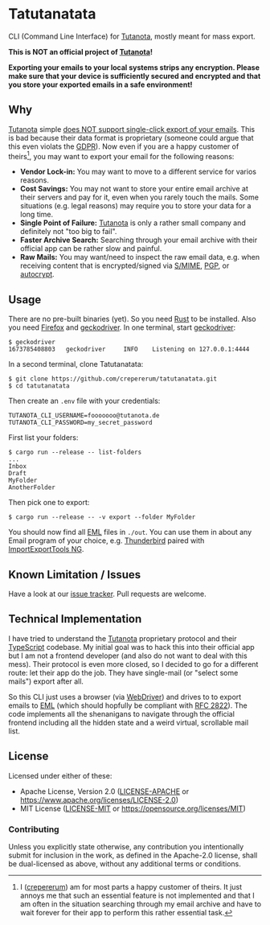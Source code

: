 # Tatutanatata

CLI (Command Line Interface) for [Tutanota], mostly meant for mass export.

**This is NOT an official project of [Tutanota]!**

**Exporting your emails to your local systems strips any encryption. Please make sure that your device is sufficiently secured and encrypted and that you store your exported emails in a safe environment!**


## Why
[Tutanota] simple [does NOT support single-click export of your emails](issue1292). This is bad because their data
format is proprietary (someone could argue that this even violats the [GDPR]). Now even if you are a happy customer of
theirs[^me_as_a_customer], you may want to export your email for the following reasons:

- **Vendor Lock-in:** You may want to move to a different service for varios reasons.
- **Cost Savings:** You may not want to store your entire email archive at their servers and pay for it, even when you
  rarely touch the mails. Some situations (e.g. legal reasons) may require you to store your data for a long time.
- **Single Point of Failure:** [Tutanota] is only a rather small company and definitely not "too big to fail".
- **Faster Archive Search:** Searching through your email archive with their official app can be rather slow and
  painful.
- **Raw Mails:** You may want/need to inspect the raw email data, e.g. when receiving content that is encrypted/signed
  via [S/MIME], [PGP], or [autocrypt].


## Usage
There are no pre-built binaries (yet). So you need [Rust] to be installed. Also you need [Firefox] and [geckodriver]. In
one terminal, start [geckodriver]:

```console
$ geckodriver
1673785408803   geckodriver     INFO    Listening on 127.0.0.1:4444
```

In a second terminal, clone Tatutanatata:

```console
$ git clone https://github.com/crepererum/tatutanatata.git
$ cd tatutanatata
```

Then create an `.env` file with your credentials:

```text
TUTANOTA_CLI_USERNAME=fooooooo@tutanota.de
TUTANOTA_CLI_PASSWORD=my_secret_password
```

First list your folders:

```console
$ cargo run --release -- list-folders
...
Inbox
Draft
MyFolder
AnotherFolder
```

Then pick one to export:

```console
$ cargo run --release -- -v export --folder MyFolder
```

You should now find all [EML] files in `./out`. You can use them in about any Email program of your choice, e.g.
[Thunderbird] paired with [ImportExportTools NG].


## Known Limitation / Issues
Have a look at our [issue tracker]. Pull requests are welcome.


## Technical Implementation
I have tried to understand the [Tutanota] proprietary protocol and their [TypeScript] codebase. My initial goal was to
hack this into their official app but I am not a frontend developer (and also do not want to deal with this mess). Their
protocol is even more closed, so I decided to go for a different route: let their app do the job. They have single-mail
(or "select some mails") export after all.

So this CLI just uses a browser (via [WebDriver]) and drives to to export emails to [EML] (which should hopfully be
compliant with [RFC 2822]). The code implements all the shenanigans to navigate through the official frontend including
all the hidden state and a weird virtual, scrollable mail list.


## License

Licensed under either of these:

 * Apache License, Version 2.0 ([LICENSE-APACHE](LICENSE-APACHE) or <https://www.apache.org/licenses/LICENSE-2.0>)
 * MIT License ([LICENSE-MIT](LICENSE-MIT) or <https://opensource.org/licenses/MIT>)

### Contributing

Unless you explicitly state otherwise, any contribution you intentionally submit for inclusion in the work, as defined
in the Apache-2.0 license, shall be dual-licensed as above, without any additional terms or conditions.


[^me_as_a_customer]: I ([crepererum]) am for most parts a happy customer of theirs. It just annoys me that such an
    essential feature is not implemented and that I am often in the situation searching through my email archive and
    have to wait forever for their app to perform this rather essential task.


[autocrypt]: https://autocrypt.org/
[crepererum]: https://crepererum.net/
[EML]: https://docs.fileformat.com/email/eml/
[Firefox]: https://www.mozilla.org/en-US/firefox/
[GDPR]: https://en.wikipedia.org/wiki/General_Data_Protection_Regulation
[geckodriver]: https://github.com/mozilla/geckodriver
[ImportExportTools NG]: https://addons.thunderbird.net/en-US/thunderbird/addon/importexporttools-ng/
[issue tracker]: https://github.com/crepererum/tatutanatata/issues
[issue1292]: https://github.com/tutao/tutanota/issues/1292
[PGP]: https://en.wikipedia.org/wiki/Pretty_Good_Privacy
[RFC 2822]: https://www.rfc-editor.org/rfc/rfc2822
[Rust]: https://www.rust-lang.org/
[S/MIME]: https://en.wikipedia.org/wiki/S/MIME
[Thunderbird]: https://www.thunderbird.net/
[Tutanota]: https://tutanota.com/
[TypeScript]: https://www.typescriptlang.org/
[WebDriver]: https://developer.mozilla.org/en-US/docs/Web/WebDriver